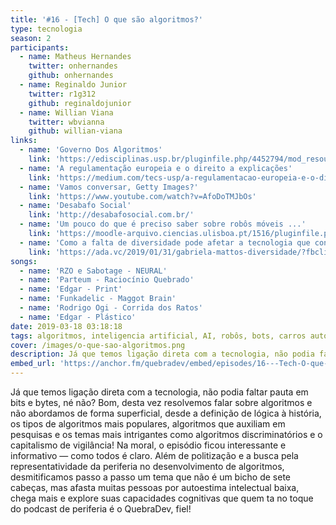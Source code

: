 ```yaml
---
title: '#16 - [Tech] O que são algoritmos?'
type: tecnologia
season: 2
participants:
  - name: Matheus Hernandes
    twitter: onhernandes
    github: onhernandes
  - name: Reginaldo Junior
    twitter: r1g312
    github: reginaldojunior
  - name: Willian Viana
    twitter: wbvianna
    github: willian-viana
links:
  - name: 'Governo Dos Algoritmos'
    link: 'https://edisciplinas.usp.br/pluginfile.php/4452794/mod_resource/content/1/S%C3%A9rgio%20Amadeu%20SILVEIRA%20%20Governo%20dos%20Algoritmos.pdf'
  - name: 'A regulamentação europeia e o direito a explicações'
    link: 'https://medium.com/tecs-usp/a-regulamentacao-europeia-e-o-direito-a-explicacoes-612670f00bc3'
  - name: 'Vamos conversar, Getty Images?'
    link: 'https://www.youtube.com/watch?v=AfoDoTMJbOs'
  - name: 'Desabafo Social'
    link: 'http://desabafosocial.com.br/'
  - name: 'Um pouco do que é preciso saber sobre robôs móveis ...'
    link: 'https://moodle-arquivo.ciencias.ulisboa.pt/1516/pluginfile.php/116761/mod_resource/content/0/robots.pdf'
  - name: 'Como a falta de diversidade pode afetar a tecnologia que consumimos'
    link: 'https://ada.vc/2019/01/31/gabriela-mattos-diversidade/?fbclid=IwAR2BzDJAf5g9fgGOOoiGmqJ5UKDiHXau5_7QupEPjYQCKAMvojh9WpSIVQo'
songs:
  - name: 'RZO e Sabotage - NEURAL'
  - name: 'Parteum - Raciocínio Quebrado'
  - name: 'Edgar - Print'
  - name: 'Funkadelic - Maggot Brain'
  - name: 'Rodrigo Ogi - Corrida dos Ratos'
  - name: 'Edgar - Plástico'
date: 2019-03-18 03:18:18
tags: algoritmos, inteligencia artificial, AI, robôs, bots, carros autonomos, machine learning, algoritmos discriminatórios, capitalismo de vigilância, quebradev, tech
cover: /images/o-que-sao-algoritmos.png
description: Já que temos ligação direta com a tecnologia, não podia faltar pauta em bits e bytes, né não? Bom, desta vez resolvemos falar sobre algoritmos e não abordamos de forma superficial, desde a definição de lógica à história, os tipos de algoritmos mais populares...
embed_url: 'https://anchor.fm/quebradev/embed/episodes/16---Tech-O-que-sao-algoritmos-eclvbd'
---
```


Já que temos ligação direta com a tecnologia, não podia faltar pauta em bits e bytes, né não? 
Bom, desta vez resolvemos falar sobre algoritmos e não abordamos de forma superficial, desde a definição de lógica à história, os tipos de algoritmos mais populares, algoritmos que auxiliam em pesquisas e os temas mais intrigantes como algoritmos discriminatórios e o capitalismo de vigilância! Na moral, o episódio ficou interessante e informativo — como todos é claro. 
Além de politização e a busca pela representatividade da periferia no desenvolvimento de algoritmos, desmitificamos passo a passo um tema que não é um bicho de sete cabeças, mas afasta muitas pessoas por autoestima intelectual baixa, chega mais e explore suas capacidades cognitivas que quem ta no toque do podcast de periferia é o QuebraDev, fiel!